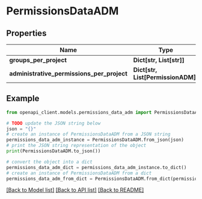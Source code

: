 # PermissionsDataADM


## Properties

Name | Type | Description | Notes
------------ | ------------- | ------------- | -------------
**groups_per_project** | **Dict[str, List[str]]** |  | 
**administrative_permissions_per_project** | **Dict[str, List[PermissionADM]]** |  | 

## Example

```python
from openapi_client.models.permissions_data_adm import PermissionsDataADM

# TODO update the JSON string below
json = "{}"
# create an instance of PermissionsDataADM from a JSON string
permissions_data_adm_instance = PermissionsDataADM.from_json(json)
# print the JSON string representation of the object
print(PermissionsDataADM.to_json())

# convert the object into a dict
permissions_data_adm_dict = permissions_data_adm_instance.to_dict()
# create an instance of PermissionsDataADM from a dict
permissions_data_adm_from_dict = PermissionsDataADM.from_dict(permissions_data_adm_dict)
```
[[Back to Model list]](../README.md#documentation-for-models) [[Back to API list]](../README.md#documentation-for-api-endpoints) [[Back to README]](../README.md)


